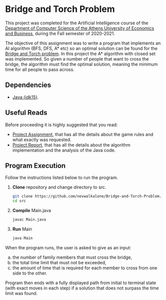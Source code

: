 # Bridge and Torch Problem

This project was completed for the Artificial Intelligence course of the [Department of Computer Science of the Athens University of Economics and Business](https://www.dept.aueb.gr/el/cs), during the Fall semester of 2020-2021.

The objective of this assignment was to write a program that implements an AI algorithm (BFS, DFS, A* etc) so an optimal solution can be found for the [Bridge and Torch problem](https://en.wikipedia.org/wiki/Bridge_and_torch_problem). In this project the A* algorithm with closed set was implemented. So given a number of people that want to cross the bridge, the algorithm must find the optimal solution, meaning the minimum time for all people to pass across.

## Dependencies

- [Java (jdk15)](https://www.oracle.com/java/technologies/javase/jdk15-archive-downloads.html).

## Useful Reads

Before proceeding it is highly suggested that you read:

- [Project Assignment](https://github.com/nevwalkalone/Bridge-and-Torch-Problem/blob/main/announcement-report/project-announcement.pdf), that has all the details about the game rules and what exactly was requested.
- [Project Report](https://github.com/nevwalkalone/Bridge-and-Torch-Problem/blob/main/announcement-report/project-report.pdf), that has all the details about the algorithm implementation and the analysis of the Java code.

## Program Execution

Follow the instructions listed below to run the program.

1. **Clone** repository and change directory to src.

   ```bash
   git clone https://github.com/nevwalkalone/Bridge-and-Torch-Problem.git
   cd src
   ```

2. **Compile** Main.java

   ```bash
   javac Main.java
   ```

3. **Run** Main

   ```bash
   java Main
   ```

When the program runs, the user is asked to give as an input:

<ol type="a">
  <li>the number of family members that must cross the bridge,</li>
  <li>the total time limit that must not be exceeded, </li>
  <li>the amount of time that is required for each member to cross from one side to the other. 
</li>
</ol>

Program then ends with a fully displayed path from initial to terminal state (with exact moves in each step) if a solution that does not surpass the time limit was found.
